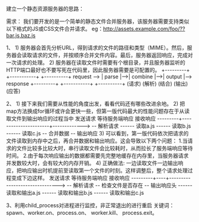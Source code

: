 建立一个静态资源服务器的思路：

需求：
    我们要开发的是一个简单的静态文件合并服务器，该服务器需要支持类似以下格式的JS或CSS文件合并请求。
    eg：http://assets.example.com/foo/??bar.js,baz.js

1、
    1) 服务器会首先分析URL，得到请求的文件的路径和类型（MIME）。然后，服务器会读取请求的文件，并按顺序合并文件内容。最后，服务器返回响应，完成对一次请求的处理。
    2) 服务器在读取文件时需要有个根目录，并且服务器监听的HTTP端口最好也不要写死在代码里，因此服务器需要是可配置的。
                +---------+   +-----------+   +----------+
    request --> |  parse  |-->|  combine  |-->|  output  |--> response
                +---------+   +-----------+   +----------+
    (请求)         (解析)        (结合)            (输出)       (应答)

2、
    1) 接下来我们需要从性能的角度出发，看看代码还有哪些改进余地。
    2) 把map方法换成for循环或许会更快一些，但第一版代码最大的性能问题存在于从读取文件到输出响应的过程当中
    发送请求       等待服务端响应         接收响应
---------+----------------------+------------->
         --                                        解析请求
           ------                                  读取a.js
                 ------                            读取b.js
                       ------                      读取c.js
                             --                    合并数据
                               --                  输出响应
    3) 可以看到，第一版代码依次把请求的文件读取到内存中之后，再合并数据和输出响应。这会导致以下两个问题：
        1.当请求的文件比较多比较大时，串行读取文件会比较耗时，从而拉长了服务端响应等待时间。
        2.由于每次响应输出的数据都需要先完整地缓存在内存里，当服务器请求并发数较大时，会有较大的内存开销。
    4) 正确做法:
        一边读取文件一边输出响应，把响应输出时机提前至读取第一个文件的时刻。这样调整后，整个请求处理过程变成下边这样。
    发送请求 等待服务端响应 接收响应
---------+----+------------------------------->
         --                                        解析请求
           --                                      检查文件是否存在
             --                                    输出响应头
               ------                              读取和输出a.js
                     ------                        读取和输出b.js
                           ------                  读取和输出c.js

3、利用child_process对进程进行监控，非正常退出的进行重启
    关键词：spawn、worker.on、process.on、 worker.kill、 process.exit。